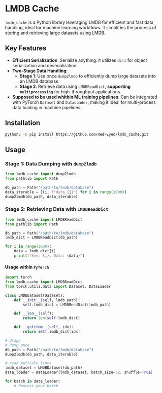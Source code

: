 # LMDB Cache

`lmdb_cache` is a Python library leveraging LMDB for efficient and fast data handling, ideal for machine learning workflows. It simplifies the process of storing and retrieving large datasets using LMDB.

## Key Features

- **Efficient Serialization**: Serialize anything: it utilizes `dill` for object serialization and deserialization.
- **Two-Stage Data Handling**:
  - **Stage 1**: Use once `dump2lmdb` to efficiently dump large datasets into an LMDB database.
  - **Stage 2**: Retrieve data using `LMDBReadDict`, **supporting `multiprocessing`** for high-throughput applications.
- **Supposed to be used whithin ML training pipelines**: Can be integrated with PyTorch `Dataset` and `DataLoader`, making it ideal for multi-process data loading in machine pipelines.

## Installation

```bash
python3 -m pip install https://github.com/Red-Eyed/lmdb_cache.git
```

## Usage

### Stage 1: Data Dumping with `dump2lmdb`

```python
from lmdb_cache import dump2lmdb
from pathlib import Path

db_path = Path("/path/to/lmdb/database")
data_iterable = [(i, f"data_{i}") for i in range(1000)]
dump2lmdb(db_path, data_iterable)
```

### Stage 2: Retrieving Data with `LMDBReadDict`

```python
from lmdb_cache import LMDBReadDict
from pathlib import Path

db_path = Path("/path/to/lmdb/database")
lmdb_dict = LMDBReadDict(db_path)

for i in range(1000):
    data = lmdb_dict[i]
    print(f"Key: {i}, Data: {data}")
```

#### Usage within `PyTorch`
```python
import torch
from lmdb_cache import LMDBReadDict
from torch.utils.data import Dataset, DataLoader

class LMDBDataset(Dataset):
    def __init__(self, lmdb_path):
        self.lmdb_dict = LMDBReadDict(lmdb_path)

    def __len__(self):
        return len(self.lmdb_dict)

    def __getitem__(self, idx):
        return self.lmdb_dict[idx]

# Usage
# dump once
db_path = Path("/path/to/lmdb/database")
dump2lmdb(db_path, data_iterable)

# read multiple times
lmdb_dataset = LMDBDataset(db_path)
data_loader = DataLoader(lmdb_dataset, batch_size=32, shuffle=True)

for batch in data_loader:
    # Process your batch
```
